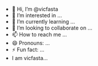 - 👋 Hi, I’m @vicfasta
- 👀 I’m interested in ...
- 🌱 I’m currently learning ...
- 💞️ I’m looking to collaborate on ...
- 📫 How to reach me ...
- 😄 Pronouns: ...
- ⚡ Fun fact: ...
- I am vicfasta...
  
<!---
vicfasta/vicfasta is a ✨ special ✨ repository because its `README.md` (this file) appears on your GitHub profile.
You can click the Preview link to take a look at your changes.
--->
